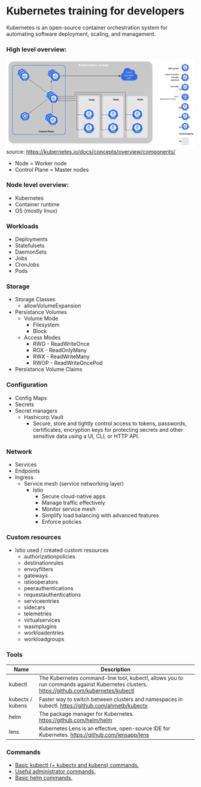 # Kubernetes training for developers
Kubernetes is an open-source container orchestration system for automating software deployment, scaling, and management.

### High level overview:
![components-of-kubernetes](images/components-of-kubernetes.svg)
source: https://kubernetes.io/docs/concepts/overview/components/

- Node = Worker node
- Control Plane = Master nodes

### Node level overview:
- Kubernetes
- Container runtime
- OS (mostly linux)

### Workloads
- Deployments
- Statefulsets
- DaemonSets
- Jobs
- CronJobs
- Pods

### Storage
- Storage Classes
    - allowVolumeExpansion
- Persistance Volumes
    - Volume Mode
        - Filesystem
        - Block
    - Access Modes
        - RWO - ReadWriteOnce
        - ROX - ReadOnlyMany
        - RWX - ReadWriteMany
        - RWOP - ReadWriteOncePod
- Persistance Volume Claims

### Configuration
- Config Maps
- Secrets
- Secret managers
    - Hashicorp Vault
        - Secure, store and tightly control access to tokens, passwords, certificates, encryption keys for protecting secrets and other sensitive data using a UI, CLI, or HTTP API.

### Network
- Services
- Endpoints
- Ingress
    - Service mesh (service networking layer)
        - Istio
            - Secure cloud-native apps
            - Manage traffic effectively
            - Monitor service mesh
            - Simplify load balancing with advanced features
            - Enforce policies

### Custom resources
- Istio used / created custom resources
    - authorizationpolicies
    - destinationrules
    - envoyfilters
    - gateways
    - istiooperators
    - peerauthentications
    - requestauthentications
    - serviceentries
    - sidecars
    - telemetries
    - virtualservices
    - wasmplugins
    - workloadentries
    - workloadgroups

### Tools
| Name | Description |
|---|---|
|kubectl | The Kubernetes command-line tool, kubectl, allows you to run commands against Kubernetes clusters. https://github.com/kubernetes/kubectl |
|kubectx / kubens | Faster way to switch between clusters and namespaces in kubectl. https://github.com/ahmetb/kubectx |
|helm | The package manager for Kubernetes. https://github.com/helm/helm |
|lens | Kubernetes Lens is an effective, open-source IDE for Kubernetes. https://github.com/lensapp/lens |

### Commands
- [Basic kubectl (+ kubectx and kubens) commands.](./commands.md)
- [Useful administrator commands.](./administrator_commands.md)
- [Basic helm commands.](./helm.md)